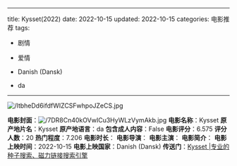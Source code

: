
---
title: Kysset(2022)
date: 2022-10-15
updated: 2022-10-15
categories: 电影推荐
tags:

- 剧情
- 爱情

- Danish (Dansk)
- da
---

<img src="https://image.tmdb.org/t/p/original/ltbheDd6ifdfWIZCSFwhpoJZeCS.jpg" alt="/ltbheDd6ifdfWIZCSFwhpoJZeCS.jpg" title="/ltbheDd6ifdfWIZCSFwhpoJZeCS.jpg">

**电影封面**：<img src="https://image.tmdb.org/t/p/w200/7DR8Cn40kOVwICu3HyWLzVymAkb.jpg" alt="/7DR8Cn40kOVwICu3HyWLzVymAkb.jpg" title="/7DR8Cn40kOVwICu3HyWLzVymAkb.jpg">
**电影名称**：Kysset
**原产地片名**：Kysset
**原产地语言**：da
**包含成人内容**：False
**电影评分**：6.575
**评分人数**：20
**热门程度**：7.206
**电影时长**：
**电影导演**：
**电影主演**：
**电影简介**：
**电影上映时间**：2022-10-15
**电影上映国家**：Danish (Dansk)
**传送门**：[Kysset |专业的种子搜索、磁力链接搜索引擎](https://movie.amd794.com:2083/?search=Kysset&ordering=&mode=match_phrase&page_size=10&page=1)

